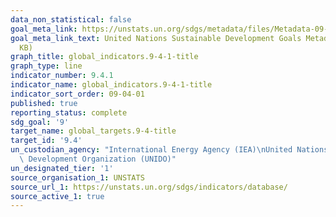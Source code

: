 ```yaml
---
data_non_statistical: false
goal_meta_link: https://unstats.un.org/sdgs/metadata/files/Metadata-09-04-01.pdf
goal_meta_link_text: United Nations Sustainable Development Goals Metadata (PDF 516
  KB)
graph_title: global_indicators.9-4-1-title
graph_type: line
indicator_number: 9.4.1
indicator_name: global_indicators.9-4-1-title
indicator_sort_order: 09-04-01
published: true
reporting_status: complete
sdg_goal: '9'
target_name: global_targets.9-4-title
target_id: '9.4'
un_custodian_agency: "International Energy Agency (IEA)\nUnited Nations Industrial\
  \ Development Organization (UNIDO)"
un_designated_tier: '1'
source_organisation_1: UNSTATS
source_url_1: https://unstats.un.org/sdgs/indicators/database/
source_active_1: true
---
```

